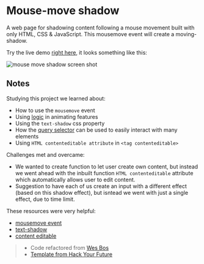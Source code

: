 # Mouse-move shadow

A web page for shadowing content following a mouse movement built with only HTML, CSS & JavaScript.  This mousemove event will create a moving-shadow.

Try the live demo [right here](https://harunaltunhr.github.io/Mouse-Move-Shadow/), it looks something like this:

![mouse move shadow screen shot](https://user-images.githubusercontent.com/45841105/89007168-8868f380-d308-11ea-89d5-c51c44191f85.png)


## Notes

Studying this project we learned about:

* How to use the `mousemove` event
* Using [logic](https://github.com/harunaltunhr/Mouse-Move-Shadow/blob/master/scripts/logic/starter.js) in animating features
* Using the `text-shadow` css property
* How the [query selector](https://developer.mozilla.org/en-US/docs/Web/API/Document/querySelector) can be used to easily interact with many elements
* Using `HTML contenteditable attribute` in `<tag contenteditable>`


Challenges met and overcame:

* We wanted to create function to let user create own content, but instead we went ahead with the inbuilt function `HTML contenteditable` attribute which automatically allows user to edit content.
* Suggestion to have each of us create an input with a different effect (based on this shadow effect), but isntead we went with just a single effect, due to time limit.


These resources were very helpful:

* [mousemove event](https://developer.mozilla.org/en-US/docs/Web/API/Element/mousemove_event)
* [text-shadow](https://developer.mozilla.org/en-US/docs/Web/CSS/text-shadow)
* [content editable](https://developer.mozilla.org/en-US/docs/Web/Guide/HTML/Editable_content)


> * Code refactored from [Wes Bos](https://github.com/wesbos/JavaScript30/tree/master/16%20-%20Mouse%20Move%20Shadow)
> * [Template from Hack Your Future](https://github.com/HackYourFutureBelgium/javascript-30-starter)